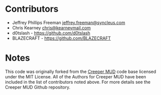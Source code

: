# Contributors

* Jeffrey Phillips Freeman <jeffrey.freeman@syncleus.com>
* Chris Kearney <chris@kearneymail.com>
* d0tslash - https://github.com/d0tslash
* BLAZECRAFT - https://github.com/BLAZECRAFT

# Notes

This code was originally forked from the
[Creeper MUD](https://github.com/chriskearney/creeper) code
base licensed under the MIT License. All of the Authors for
Creeper MUD have been included in the list of contributors
noted above. For more details see the Creeper MUD Github
repository.
